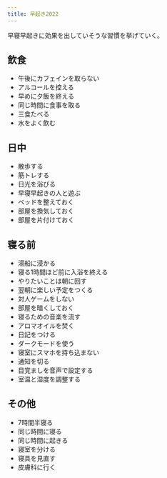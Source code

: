 ```yaml
---
title: 早起き2022
---
```

早寝早起きに効果を出していそうな習慣を挙げていく。

飲食
--

*   午後にカフェインを取らない
*   アルコールを控える
*   早めに夕飯を終える
*   同じ時間に食事を取る
*   三食たべる
*   水をよく飲む

日中
--

*   散歩する
*   筋トレする
*   日光を浴びる
*   早寝早起きの人と遊ぶ
*   ベッドを整えておく
*   部屋を換気しておく
*   部屋を片付けておく

寝る前
---

*   湯船に浸かる
*   寝る1時間ほど前に入浴を終える
*   やりたいことは朝に回す
*   翌朝に楽しい予定をつくる
*   対人ゲームをしない
*   部屋を暗くしておく
*   寝るための音楽を流す
*   アロマオイルを焚く
*   日記をつける
*   ダークモードを使う
*   寝室にスマホを持ち込まない
*   通知を切る
*   目覚ましを音声で設定する
*   室温と湿度を調整する

その他
---

*   7時間半寝る
*   同じ時間に寝る
*   同じ時間に起きる
*   寝室を分ける
*   寝具を見直す
*   皮膚科に行く
